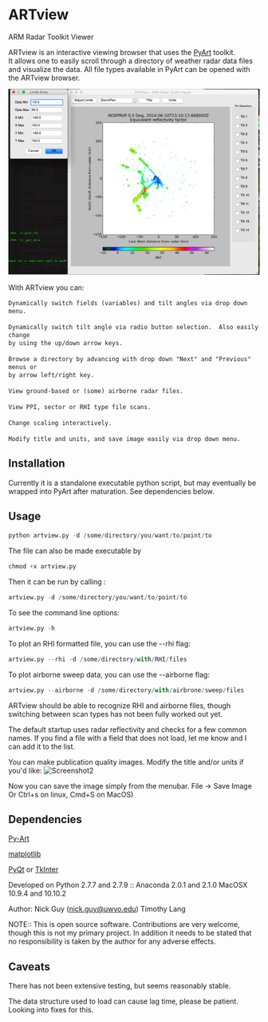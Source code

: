 ARTview
=======

ARM Radar Toolkit Viewer

ARTview is an interactive viewing browser that uses the [PyArt](https://github.com/ARM-DOE/pyart) toolkit.  
It allows one to easily scroll through a directory of weather radar data files 
and visualize the data.  All file types available in PyArt can be opened with
the ARTview browser.

![Screenshot](https://github.com/nguy/artview/blob/master/ARTView_Screenshot.png)

With ARTview you can:

	Dynamically switch fields (variables) and tilt angles via drop down menu.
    
    Dynamically switch tilt angle via radio button selection.  Also easily change 
    by using the up/down arrow keys.
    
    Browse a directory by advancing with drop down "Next" and "Previous" menus or 
    by arrow left/right key.
    
    View ground-based or (some) airborne radar files.
    
    View PPI, sector or RHI type file scans.
    
    Change scaling interactively.
    
    Modify title and units, and save image easily via drop down menu.
    
  
## Installation
Currently it is a standalone executable python script, but may eventually be wrapped into PyArt after maturation.
See dependencies below.

## Usage

```python
python artview.py -d /some/directory/you/want/to/point/to
```

The file can also be made executable by
```python
chmod +x artview.py
```

Then it can be run by calling :
```python
artview.py -d /some/directory/you/want/to/point/to
```

To see the command line options:
```python
artview.py -h
```

To plot an RHI formatted file, you can use the --rhi flag:
```python
artview.py --rhi -d /some/directory/with/RHI/files
```

To plot airborne sweep data, you can use the --airborne flag:
```python
artview.py --airborne -d /some/directory/with/airbrone/sweep/files
```

ARTview should be able to recognize RHI and airborne files, though switching 
between scan types has not been fully worked out yet.

The default startup uses radar reflectivity and checks for a few common names.
If you find a file with a field that does not load, let me know and I can add it
to the list.

You can make publication quality images.
Modify the title and/or units if you'd like:
![Screenshot2](https://github.com/nguy/artview/blob/master/ARTView_Screenshot_title_unit.png)

Now you can save the image simply from the menubar.  File -> Save Image 
Or Ctrl+s on linux, Cmd+S on MacOS)

## Dependencies
[Py-Art](https://github.com/ARM-DOE/pyart)

[matplotlib](http://matplotlib.org)

[PyQt](http://www.riverbankcomputing.co.uk/software/pyqt/intro) or [TkInter](https://wiki.python.org/moin/TkInter) 

Developed on Python 2.7.7 and 2.7.9 :: Anaconda 2.0.1 and 2.1.0
MacOSX 10.9.4 and 10.10.2

Author: Nick Guy (nick.guy@uwyo.edu)
        Timothy Lang 

NOTE:: This is open source software.  Contributions are very welcome, though this is not my primary project.  In addition it needs to be stated that no responsibility is taken by the author for any adverse effects.

## Caveats
There has not been extensive testing, but seems reasonably stable.

The data structure used to load can cause lag time, please be patient.  Looking into fixes for this.


